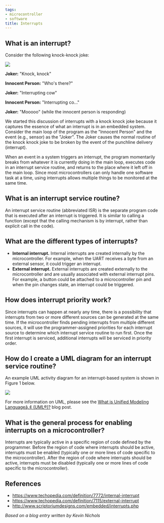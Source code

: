 ```yaml
---
tags:
- microcontroller
- software
title: Interrupts
---
```


## What is an interrupt?

Consider the following knock-knock joke:

[![](/figures/figure_160.jpg)](/larger/image0171.jpg)

**Joker:** "Knock, knock"

**Innocent Person:** "Who's there?"

**Joker:** "Interrupting cow"

**Innocent Person:** "Interrupting co..."

**Joker:** "Mooooo" (while the innocent person is responding)

We started this discussion of interrupts with a knock knock joke because it captures the essence of what an interrupt is in an embedded system. Consider the main loop of the program as the "Innocent Person" and the event (e.g., sensor) as the "Joker". The Joker causes the normal routine of the knock knock joke to be broken by the event of the punchline delivery (interrupt).

When an event in a system triggers an interrupt, the program momentarily breaks from whatever it is currently doing in the main loop, executes code in an interrupt service routine, and returns to the place where it left off in the main loop. Since most microcontrollers can only handle one software task at a time, using interrupts allows multiple things to be monitored at the same time.

## What is an interrupt service routine?

An interrupt service routine (abbreviated ISR) is the separate program code that is executed after an interrupt is triggered. It is similar to calling a function (except that the calling mechanism is by interrupt, rather than explicit call in the code).

## What are the different types of interrupts?

-   **Internal interrupt.** Internal interrupts are created internally by the microcontroller. For example, when the UART receives a byte from an external sensor, it could trigger an interrupt.
-   **External interrupt.** External interrupts are created externally to the microcontroller and are usually associated with external interrupt pins. For example, a button could be attached to a microcontroller pin and when the pin changes state, an interrupt could be triggered.

## How does interrupt priority work?

Since interrupts can happen at nearly any time, there is a possibility that interrupts from two or more different sources can be generated at the same time. If the microcontroller finds pending interrupts from multiple different sources, it will use the programmer-assigned priorities for each interrupt source to determine which interrupt service routine to run first. Once the first interrupt is serviced, additional interrupts will be serviced in priority order.

## How do I create a UML diagram for an interrupt service routine?

An example UML activity diagram for an interrupt-based system is shown in Figure 1 below.

[![](/figures/figure_161.jpg)](/larger/image0172.jpg)

For more information on UML, please see the [What is Unified Modeling Languageâ„¢ (UML®)?](software-design.html) blog post.

## What is the general process for enabling interrupts on a microcontroller?

Interrupts are typically active in a specific region of code defined by the programmer. Before the region of code where interrupts should be active, interrupts must be enabled (typically one or more lines of code specific to the microcontroller). After the region of code where interrupts should be active, interrupts must be disabled (typically one or more lines of code specific to the microcontroller).

## References

-   <https://www.techopedia.com/definition/7772/internal-interrupt>
-   <https://www.techopedia.com/definition/7115/external-interrupt>
-   <http://www.scriptoriumdesigns.com/embedded/interrupts.php>

*Based on a blog entry written by Kevin Nichols*
